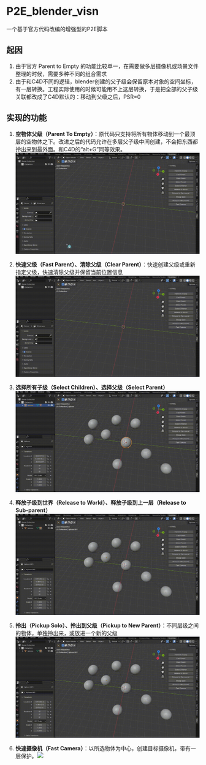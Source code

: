 # P2E_blender_visn
一个基于官方代码改编的增强型的P2E脚本

## 起因
1. 由于官方 Parent to Empty 的功能比较单一，在需要做多层摄像机或场景文件整理的时候，需要多种不同的组合需求
2. 由于和C4D不同的逻辑，blender创建的父子级会保留原本对象的空间坐标，有一层转换。工程实际使用的时候可能用不上这层转换，于是把全部的父子级关联都改成了C4D默认的：移动到父级之后，PSR=0

## 实现的功能
1. **空物体父级（Parent To Empty）**：原代码只支持将所有物体移动到一个最顶层的空物体之下。改进之后的代码允许在多层父子级中间创建，不会把东西都拎出来到最外面。和C4D的“alt+G”同等效果。![](./Preview/1%20P2EfuncPV.mp4.gif)

2. **快速父级（Fast Parent）、清除父级（Clear Parent）**：快速创建父级或重新指定父级，快速清除父级并保留当前位置信息![](./Preview/2%20FP_CPfuncPV.mp4.gif)

3. **选择所有子级（Select Children）、选择父级（Select Parent）**![](./Preview/3%20SC_SP_funcPV.mp4.gif)

3. **释放子级到世界（Release to World）、释放子级到上一层（Release to Sub-parent）**![](./Preview/4%20RW_RSP_funcPV.mp4.gif)

4. **拎出（Pickup Solo）、拎出到父级（Pickup to New Parent）**：不同层级之间的物体，单独拎出来，或放进一个新的父级![](./Preview/5%20PS_PNPfuncPV.mp4.gif)

5. **快速摄像机（Fast Camera）**：以所选物体为中心，创建目标摄像机，带有一层保护。![](./Preview/6%20FCfuncPV.mp4.gif)
